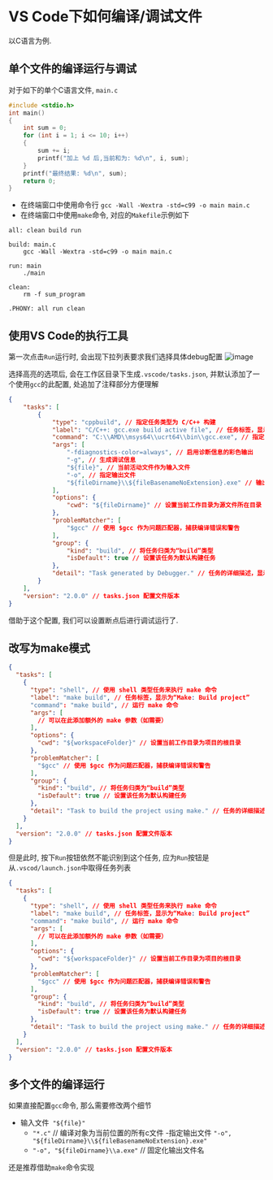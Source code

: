 # VS Code下如何编译/调试文件

以C语言为例.

## 单个文件的编译运行与调试

对于如下的单个C语言文件, `main.c`
```c
#include <stdio.h>
int main()
{
    int sum = 0;
    for (int i = 1; i <= 10; i++)
    {
        sum += i;
        printf("加上 %d 后,当前和为: %d\n", i, sum);
    }
    printf("最终结果: %d\n", sum);
    return 0;
}
```

- 在终端窗口中使用命令行
  `gcc -Wall -Wextra -std=c99 -o main main.c`
- 在终端窗口中使用`make`命令, 对应的`Makefile`示例如下

```make
all: clean build run

build: main.c
	gcc -Wall -Wextra -std=c99 -o main main.c

run: main
	./main

clean:
	rm -f sum_program

.PHONY: all run clean
```

## 使用VS Code的执行工具

第一次点击`Run`运行时, 会出现下拉列表要求我们选择具体debug配置
![image](https://github.com/user-attachments/assets/edfb79cf-713f-4d70-b1be-a4b64baf3a59)

选择高亮的选项后, 会在工作区目录下生成`.vscode/tasks.json`, 并默认添加了一个使用`gcc`的此配置, 处追加了注释部分方便理解

```json
{
    "tasks": [
        {
            "type": "cppbuild", // 指定任务类型为 C/C++ 构建
            "label": "C/C++: gcc.exe build active file", // 任务标签，显示在任务列表中
            "command": "C:\\AMD\\msys64\\ucrt64\\bin\\gcc.exe", // 指定 GCC 编译器的路径
            "args": [
                "-fdiagnostics-color=always", // 启用诊断信息的彩色输出
                "-g", // 生成调试信息
                "${file}", // 当前活动文件作为输入文件
                "-o", // 指定输出文件
                "${fileDirname}\\${fileBasenameNoExtension}.exe" // 输出文件名与源文件同名，后缀为 .exe
            ],
            "options": {
                "cwd": "${fileDirname}" // 设置当前工作目录为源文件所在目录
            },
            "problemMatcher": [
                "$gcc" // 使用 $gcc 作为问题匹配器，捕获编译错误和警告
            ],
            "group": {
                "kind": "build", // 将任务归类为“build”类型
                "isDefault": true // 设置该任务为默认构建任务
            },
            "detail": "Task generated by Debugger." // 任务的详细描述，显示在任务信息中
        }
    ],
    "version": "2.0.0" // tasks.json 配置文件版本
}
```

借助于这个配置, 我们可以设置断点后进行调试运行了.

## 改写为make模式

```json
{
  "tasks": [
    {
      "type": "shell", // 使用 shell 类型任务来执行 make 命令
      "label": "make build", // 任务标签，显示为“Make: Build project”
      "command": "make build", // 运行 make 命令
      "args": [
        // 可以在此添加额外的 make 参数（如需要）
      ],
      "options": {
        "cwd": "${workspaceFolder}" // 设置当前工作目录为项目的根目录
      },
      "problemMatcher": [
        "$gcc" // 使用 $gcc 作为问题匹配器，捕获编译错误和警告
      ],
      "group": {
        "kind": "build", // 将任务归类为“build”类型
        "isDefault": true // 设置该任务为默认构建任务
      },
      "detail": "Task to build the project using make." // 任务的详细描述
    }
  ],
  "version": "2.0.0" // tasks.json 配置文件版本
}
```

但是此时, 按下`Run`按钮依然不能识别到这个任务, 应为`Run`按钮是从`.vscod/launch.json`中取得任务列表

```json
{
  "tasks": [
    {
      "type": "shell", // 使用 shell 类型任务来执行 make 命令
      "label": "make build", // 任务标签，显示为“Make: Build project”
      "command": "make build", // 运行 make 命令
      "args": [
        // 可以在此添加额外的 make 参数（如需要）
      ],
      "options": {
        "cwd": "${workspaceFolder}" // 设置当前工作目录为项目的根目录
      },
      "problemMatcher": [
        "$gcc" // 使用 $gcc 作为问题匹配器，捕获编译错误和警告
      ],
      "group": {
        "kind": "build", // 将任务归类为“build”类型
        "isDefault": true // 设置该任务为默认构建任务
      },
      "detail": "Task to build the project using make." // 任务的详细描述
    }
  ],
  "version": "2.0.0" // tasks.json 配置文件版本
}
```

## 多个文件的编译运行

如果直接配置`gcc`命令, 那么需要修改两个细节

- 输入文件` "${file}"`
  - `"*.c"` // 编译对象为当前位置的所有c文件
-指定输出文件 `"-o", "${fileDirname}\\${fileBasenameNoExtension}.exe"`
  - `"-o", "${fileDirname}\\a.exe"`   // 固定化输出文件名

还是推荐借助`make`命令实现
